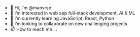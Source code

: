 - 👋 Hi, I’m @manvrse
- 👀 I’m interested in web app full-stack development, AI & ML 
- 🌱 I’m currently learning JavaScript, React, Python
- 💞️ I’m looking to collaborate on new challenging projects
- 📫 How to reach me ...

<!---
manvrse/manvrse is a ✨ special ✨ repository because its `README.md` (this file) appears on your GitHub profile.
You can click the Preview link to take a look at your changes.
--->

